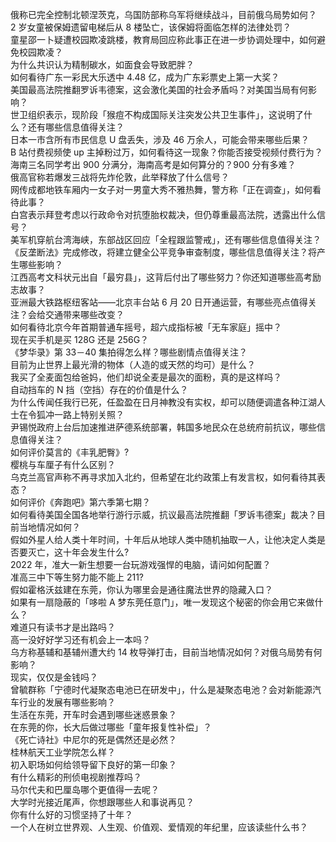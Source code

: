 俄称已完全控制北顿涅茨克，乌国防部称乌军将继续战斗，目前俄乌局势如何？  
2 岁女童被保姆遗留电梯后从 8 楼坠亡，该保姆将面临怎样的法律处罚？  
童星邵一卜疑遭校园欺凌跳楼，教育局回应称此事正在进一步协调处理中，如何避免校园欺凌？  
为什么共识认为精制碳水，如面食会导致肥胖？  
如何看待广东一彩民大乐透中 4.48 亿，成为广东彩票史上第一大奖？  
美国最高法院推翻罗诉韦德案，这会激化美国的社会矛盾吗？对美国当局有何影响？  
世卫组织表示，现阶段「猴痘不构成国际关注突发公共卫生事件」，这说明了什么？还有哪些信息值得关注？  
日本一市含所有市民信息 U 盘丢失，涉及 46 万余人，可能会带来哪些后果？  
B 站付费视频使 up 主掉粉过万，如何看待这一现象？你能否接受视频付费行为？  
海南三名同学考出 900 分满分，海南高考是如何算分的？900 分有多难？  
俄高官称若爆发三战将先炸伦敦，此举释放了什么信号？  
网传成都地铁车厢内一女子对一男童大秀不雅热舞，警方称「正在调查」，如何看待此事？  
白宫表示拜登考虑以行政命令对抗堕胎权裁决，但仍尊重最高法院，透露出什么信号？  
美军机穿航台湾海峡，东部战区回应「全程跟监警戒」，还有哪些信息值得关注？  
《反垄断法》完成修改，将建立健全公平竞争审查制度，哪些信息值得关注？将产生哪些影响？  
江西高考文科状元出自「最穷县」，这背后付出了哪些努力？你还知道哪些高考励志故事？  
亚洲最大铁路枢纽客站——北京丰台站 6 月 20 日开通运营，有哪些亮点值得关注？会给交通带来哪些改变？  
如何看待北京今年首期普通车摇号，超六成指标被「无车家庭」摇中？  
现在买手机是买 128G 还是 256G？  
《梦华录》第 33－40 集拍得怎么样？哪些剧情点值得关注？  
目前为止世界上最光滑的物体（人造的或天然的均可）是什么？  
我买了全麦面包给爸妈，他们却说全麦是最次的面粉，真的是这样吗？  
自动挡车的 N 挡（空挡）存在的价值是什么？  
为什么传闻任我行已死，任盈盈在日月神教没有实权，却可以随便调遣各种江湖人士在令狐冲一路上特别关照？  
尹锡悦政府上台后加速推进萨德系统部署，韩国多地民众在总统府前抗议，哪些信息值得关注？  
如何评价莫言的《丰乳肥臀》?  
樱桃与车厘子有什么区别？  
乌克兰高官声称不再寻求加入北约，但希望在北约政策上有发言权，如何看待其表态？  
如何评价《奔跑吧》第六季第七期？  
如何看待美国全国各地举行游行示威，抗议最高法院推翻「罗诉韦德案」裁决？目前当地情况如何？  
假如外星人给人类十年时间，十年后从地球人类中随机抽取一人，让他决定人类是否要灭亡，这十年会发生什么?  
2022 年，准大一新生想要一台玩游戏强悍的电脑，请问如何配置？  
准高三中下等生努力能不能上 211?  
假如霍格沃兹建在东莞，你认为哪里会是通往魔法世界的隐藏入口？  
如果有一扇隐蔽的「哆啦 A 梦东莞任意门」，唯一发现这个秘密的你会用它来做什么？  
难道只有读书才是出路吗？  
高一没好好学习还有机会上一本吗？  
乌方称基辅和基辅州遭大约 14 枚导弹打击，目前当地情况如何？对俄乌局势有何影响？  
现实，仅仅是金钱吗？  
曾毓群称「宁德时代凝聚态电池已在研发中」，什么是凝聚态电池？会对新能源汽车行业的发展有哪些影响？  
生活在东莞，开车时会遇到哪些迷惑景象？  
在东莞的你，长大后做过哪些「童年报复性补偿」？  
《死亡诗社》中尼尔的死是偶然还是必然？  
桂林航天工业学院怎么样？  
初入职场如何给领导留下良好的第一印象？  
有什么精彩的刑侦电视剧推荐吗？  
马尔代夫和巴厘岛哪个更值得一去呢？  
大学时光接近尾声，你想跟哪些人和事说再见？  
你有什么好的习惯坚持了十年？  
一个人在树立世界观、人生观、价值观、爱情观的年纪里，应该读些什么书？  
